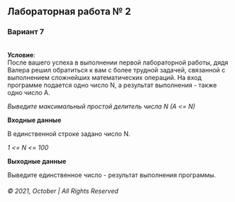 ## Лабораторная работа № 2 
### Вариант 7

&nbsp;   
__Условие__:  
После вашего успеха в выполнении первой лабораторной работы, дядя Валера решил обратиться к вам с более трудной задачей, связанной с выполнением сложнейших математических операций.
На вход программе подается одно число N, а результат выполнения - также одно число A.


_Выведите максимальный простой делитель числа N (A <= N)_  

__Входные данные__

В единственной строке задано число N.

_1 <= N <= 100_



__Выходные данные__

Выведите единственное число - результат выполнения программы.

 
###### © 2021, October | All Rights Reserved

